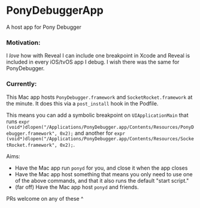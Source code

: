 # PonyDebuggerApp
A host app for Pony Debugger

### Motivation:
I _love_ how with Reveal I can include one breakpoint in Xcode and Reveal is included in every iOS/tvOS app I debug. I wish there was the same for PonyDebugger.

### Currently:

This Mac app hosts `PonyDebugger.framework` and `SocketRocket.framework` at the minute. It does this via a `post_install` hook in the Podfile.

This means you can add a symbolic breakpoint on `UIApplicationMain` that runs `expr (void*)dlopen("/Applications/PonyDebugger.app/Contents/Resources/PonyDebugger.framework", 0x2);` and another for `expr (void*)dlopen("/Applications/PonyDebugger.app/Contents/Resources/SocketRocket.framework", 0x2);`.

Aims:
 * Have the Mac app run `ponyd` for you, and close it when the app closes
 * Have the Mac app host something that means you only need to use one of the above commands, and that it also runs the default "start script."
 * (far off) Have the Mac app host `ponyd` and friends.

PRs welcome on any of these ^
